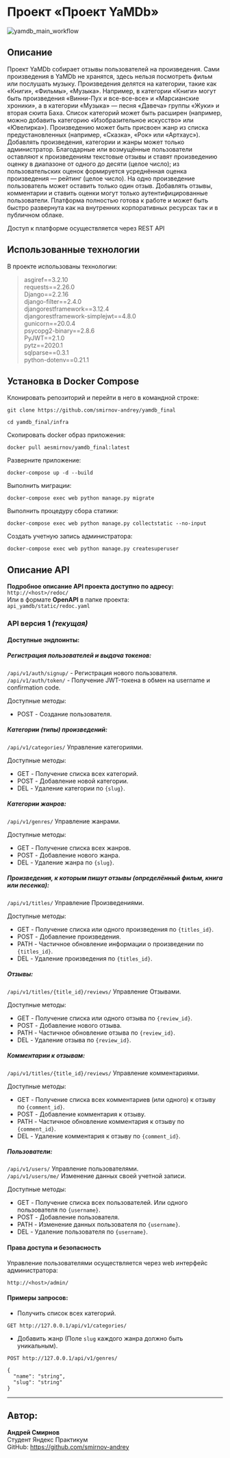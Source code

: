 # Проект «Проект YaMDb»
![yamdb_main_workflow](https://github.com/smirnov-andrey/yamdb_final/actions/workflows/yamdb_workflow.yml/badge.svg)
## Описание
Проект YaMDb собирает отзывы пользователей на произведения. Сами произведения в YaMDb не хранятся, здесь нельзя посмотреть фильм или послушать музыку.
Произведения делятся на категории, такие как «Книги», «Фильмы», «Музыка». Например, в категории «Книги» могут быть произведения «Винни-Пух и все-все-все» и «Марсианские хроники», а в категории «Музыка» — песня «Давеча» группы «Жуки» и вторая сюита Баха. Список категорий может быть расширен (например, можно добавить категорию «Изобразительное искусство» или «Ювелирка»).
Произведению может быть присвоен жанр из списка предустановленных (например, «Сказка», «Рок» или «Артхаус»).
Добавлять произведения, категории и жанры может только администратор.
Благодарные или возмущённые пользователи оставляют к произведениям текстовые отзывы и ставят произведению оценку в диапазоне от одного до десяти (целое число); из пользовательских оценок формируется усреднённая оценка произведения — рейтинг (целое число). На одно произведение пользователь может оставить только один отзыв.
Добавлять отзывы, комментарии и ставить оценки могут только аутентифицированные пользователи.
Платформа полностью готова к работе и может быть быстро развернута как на внутренних корпоративных ресурсах так и в публичном облаке.

Доступ к платформе осуществляется через REST API

## Использованные технологии
В проекте использованы технологии:

>asgiref==3.2.10   
requests==2.26.0   
Django==2.2.16   
django-filter==2.4.0   
djangorestframework==3.12.4   
djangorestframework-simplejwt==4.8.0   
gunicorn==20.0.4   
psycopg2-binary==2.8.6   
PyJWT==2.1.0   
pytz==2020.1   
sqlparse==0.3.1    
python-dotenv==0.21.1   


## Установка в Docker Compose
Клонировать репозиторий и перейти в него в командной строке:

```commandline
git clone https://github.com/smirnov-andrey/yamdb_final
```

```commandline
cd yamdb_final/infra
```

Скопировать docker образ приложения:

```commandline
docker pull aesmirnov/yamdb_final:latest
```

Разверните приложение:

```commandline
docker-compose up -d --build
```

Выполнить миграции:

```commandline
docker-compose exec web python manage.py migrate
```

Выполнить процедуру сбора статики:

```commandline
docker-compose exec web python manage.py collectstatic --no-input
```

Создать учетную запись администратора:

```commandline
docker-compose exec web python manage.py createsuperuser
```

## Описание API

**Подробное описание API проекта доступно по адресу:** `http://<host>/redoc/`  
Или в формате **OpenAPI** в папке проекта:  
`api_yamdb/static/redoc.yaml`  


### API версия 1 _(текущая)_

#### Доступные эндпоинты:

##### Регистрация пользователей и выдача токенов:

`/api/v1/auth/signup/` - Регистрация нового пользователя.  
`/api/v1/auth/token/` - Получение JWT-токена в обмен на username и confirmation code.  

Доступные методы:
- POST - Создание пользователя.  

##### Категории (типы) произведений:

`/api/v1/categories/` Управление категориями.

Доступные методы:

- GET - Получение списка всех категорий.
- POST - Добавление новой категории.
- DEL - Удаление категории по `{slug}`. 

##### Категории жанров:

`/api/v1/genres/` Управление жанрами.

Доступные методы:

- GET - Получение списка всех жанров.
- POST - Добавление нового жанра.
- DEL - Удаление жанра по `{slug}`.

##### Произведения, к которым пишут отзывы (определённый фильм, книга или песенка):

`/api/v1/titles/` Управление Произведениями.

Доступные методы:

- GET - Получение списка или одного произведения по `{titles_id}`.
- POST - Добавление произведения.
- PATH - Частичное обновление информации о произведении по `{titles_id}`.
- DEL - Удаление произведения по `{titles_id}`.

##### Отзывы:

`/api/v1/titles/{title_id}/reviews/` Управление Отзывами.

Доступные методы:

- GET - Получение списка или одного отзыва по `{review_id}`.
- POST - Добавление нового отзыва.
- PATH - Частичное обновление отзыва по `{review_id}`.
- DEL - Удаление отзыва по `{review_id}`.

##### Комментарии к отзывам:

`/api/v1/titles/{title_id}/reviews/` Управление комментариями.

Доступные методы:

- GET - Получение списка всех комментариев (или одного) к отзыву по `{comment_id}`.
- POST - Добавление комментария к отзыву.
- PATH - Частичное обновление комментария к отзыву по `{comment_id}`.
- DEL - Удаление комментария к отзыву по `{comment_id}`.

##### Пользователи:

`/api/v1/users/` Управление пользователями.  
`/api/v1/users/me/` Изменение данных своей учетной записи.

Доступные методы:

- GET - Получение списка всех пользователей. Или одного пользователя по `{username}`.
- POST - Добавление пользователя.
- PATH - Изменение данных пользователя по `{username}`.
- DEL - Удаление пользователя по `{username}`.

#### Права доступа и безопасность

Управление пользователями осуществляется через web интерфейс администратора:  

`http://<host>/admin/` 

#### Примеры запросов:

- Получить список всех категорий.  

```http request
GET http://127.0.0.1/api/v1/categories/
```

- Добавить жанр (Поле `slug` каждого жанра должно быть уникальным).  
 
```http request
POST http://127.0.0.1/api/v1/genres/
```
```
{
  "name": "string",
  "slug": "string"
}
```
--------------------------------------------------------------------------
## Автор:

**Андрей Смирнов**  
Студент Яндекс Практикум   
GitHub: https://github.com/smirnov-andrey
